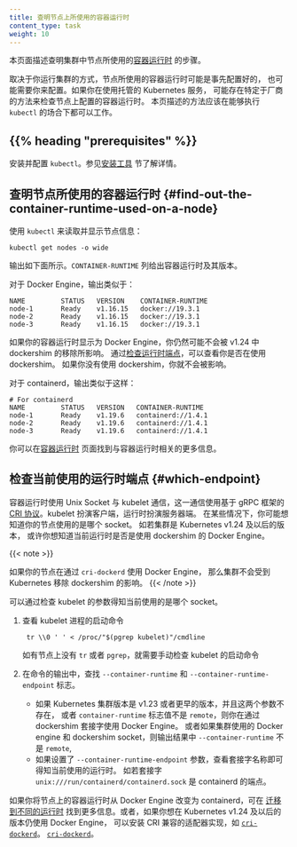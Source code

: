 ```yaml
---
title: 查明节点上所使用的容器运行时
content_type: task
weight: 10
---
```

<!--
title: Find Out What Container Runtime is Used on a Node
content_type: task
reviewers:
- SergeyKanzhelev
weight: 10
-->

<!-- overview -->

<!--
This page outlines steps to find out what [container runtime](/docs/setup/production-environment/container-runtimes/)
the nodes in your cluster use.
-->
本页面描述查明集群中节点所使用的[容器运行时](/zh-cn/docs/setup/production-environment/container-runtimes/)
的步骤。

<!--
Depending on the way you run your cluster, the container runtime for the nodes may
have been pre-configured or you need to configure it. If you're using a managed
Kubernetes service, there might be vendor-specific ways to check what container runtime is
configured for the nodes. The method described on this page should work whenever
the execution of `kubectl` is allowed.
-->
取决于你运行集群的方式，节点所使用的容器运行时可能是事先配置好的，
也可能需要你来配置。如果你在使用托管的 Kubernetes 服务，
可能存在特定于厂商的方法来检查节点上配置的容器运行时。
本页描述的方法应该在能够执行 `kubectl` 的场合下都可以工作。

## {{% heading "prerequisites" %}}

<!--
Install and configure `kubectl`. See [Install Tools](/docs/tasks/tools/#kubectl) section for details.
-->
安装并配置 `kubectl`。参见[安装工具](/zh-cn/docs/tasks/tools/#kubectl) 节了解详情。

<!--
## Find out the container runtime used on a Node

Use `kubectl` to fetch and show node information:
-->
## 查明节点所使用的容器运行时 {#find-out-the-container-runtime-used-on-a-node}

使用 `kubectl` 来读取并显示节点信息：

```shell
kubectl get nodes -o wide
```

<!--
The output is similar to the following. The column `CONTAINER-RUNTIME` outputs
the runtime and its version.

For Docker Engine, the output is similar to this:
-->
输出如下面所示。`CONTAINER-RUNTIME` 列给出容器运行时及其版本。

对于 Docker Engine，输出类似于：
```none
NAME         STATUS   VERSION    CONTAINER-RUNTIME
node-1       Ready    v1.16.15   docker://19.3.1
node-2       Ready    v1.16.15   docker://19.3.1
node-3       Ready    v1.16.15   docker://19.3.1
```
<!--
If your runtime shows as Docker Engine, you still might not be affected by the
removal of dockershim in Kubernetes v1.24. [Check the runtime
endpoint](#which-endpoint) to see if you use dockershim. If you don't use
dockershim, you aren't affected. 

For containerd, the output is similar to this:
-->
如果你的容器运行时显示为 Docker Engine，你仍然可能不会被 v1.24 中 dockershim 的移除所影响。
通过[检查运行时端点](#which-endpoint)，可以查看你是否在使用 dockershim。
如果你没有使用 dockershim，你就不会被影响。

对于 containerd，输出类似于这样：

```none
# For containerd
NAME         STATUS   VERSION   CONTAINER-RUNTIME
node-1       Ready    v1.19.6   containerd://1.4.1
node-2       Ready    v1.19.6   containerd://1.4.1
node-3       Ready    v1.19.6   containerd://1.4.1
```

<!--
Find out more information about container runtimes
on [Container Runtimes](/docs/setup/production-environment/container-runtimes/)
page.
-->
你可以在[容器运行时](/zh-cn/docs/setup/production-environment/container-runtimes/)
页面找到与容器运行时相关的更多信息。

<!--
## Find out what container runtime endpoint you use {#which-endpoint}
-->
## 检查当前使用的运行时端点  {#which-endpoint}

<!--
The container runtime talks to the kubelet over a Unix socket using the [CRI
protocol](/docs/concepts/architecture/cri/), which is based on the gRPC
framework. The kubelet acts as a client, and the runtime acts as the server.
In some cases, you might find it useful to know which socket your nodes use. For
example, with the removal of dockershim in Kubernetes v1.24 and later, you might
want to know whether you use Docker Engine with dockershim.
-->

容器运行时使用 Unix Socket 与 kubelet 通信，这一通信使用基于 gRPC 框架的
[CRI 协议](/zh-cn/docs/concepts/architecture/cri/)。kubelet 扮演客户端，运行时扮演服务器端。
在某些情况下，你可能想知道你的节点使用的是哪个 socket。
如若集群是 Kubernetes v1.24 及以后的版本，
或许你想知道当前运行时是否是使用 dockershim 的 Docker Engine。

{{< note >}}
<!--
If you currently use Docker Engine in your nodes with `cri-dockerd`, you aren't
affected by the dockershim removal.
-->
如果你的节点在通过 `cri-dockerd` 使用 Docker Engine，
那么集群不会受到 Kubernetes 移除 dockershim 的影响。
{{< /note >}}

<!--
You can check which socket you use by checking the kubelet configuration on your
nodes.
-->
可以通过检查 kubelet 的参数得知当前使用的是哪个 socket。

<!--
1.  Read the starting commands for the kubelet process:

    ```
    tr \\0 ' ' < /proc/"$(pgrep kubelet)"/cmdline
    ```
    If you don't have `tr` or `pgrep`, check the command line for the kubelet
    process manually.
-->
1. 查看 kubelet 进程的启动命令

   ```
    tr \\0 ' ' < /proc/"$(pgrep kubelet)"/cmdline
   ```
   如有节点上没有 `tr` 或者 `pgrep`，就需要手动检查 kubelet 的启动命令

<!--
1.  In the output, look for the `--container-runtime` flag and the
    `--container-runtime-endpoint` flag.

    *   If your nodes use Kubernetes v1.23 and earlier and these flags aren't
        present or if the `--container-runtime` flag is not `remote`,
        you use the dockershim socket with Docker Engine.
    *   If the `--container-runtime-endpoint` flag is present, check the socket
        name to find out which runtime you use. For example,
        `unix:///run/containerd/containerd.sock` is the containerd endpoint.
-->
2. 在命令的输出中，查找 `--container-runtime` 和 `--container-runtime-endpoint` 标志。

   * 如果 Kubernetes 集群版本是 v1.23 或者更早的版本，并且这两个参数不存在，
      或者 `container-runtime` 标志值不是 `remote`，则你在通过 dockershim 套接字使用
      Docker Engine。
     或者如果集群使用的 Docker engine 和 dockershim socket，则输出结果中 `--container-runtime` 不是 `remote`,
   * 如果设置了 `--container-runtime-endpoint` 参数，查看套接字名称即可得知当前使用的运行时。
     如若套接字 `unix:///run/containerd/containerd.sock` 是 containerd 的端点。

<!--
If you want to change the Container Runtime on a Node from Docker Engine to containerd,
you can find out more information on [migrating from Docker Engine to  containerd](/docs/tasks/administer-cluster/migrating-from-dockershim/change-runtime-containerd/),
or, if you want to continue using Docker Engine in v1.24 and later, migrate to a
CRI-compatible adapter like [`cri-dockerd`](https://github.com/Mirantis/cri-dockerd).
-->
如果你将节点上的容器运行时从 Docker Engine 改变为 containerd，可在
[迁移到不同的运行时](/zh-cn/docs/tasks/administer-cluster/migrating-from-dockershim/change-runtime-containerd/)
找到更多信息。或者，如果你想在 Kubernetes v1.24 及以后的版本仍使用 Docker Engine，
可以安装 CRI 兼容的适配器实现，如 [`cri-dockerd`](https://github.com/Mirantis/cri-dockerd)。
[`cri-dockerd`](https://github.com/Mirantis/cri-dockerd)。

